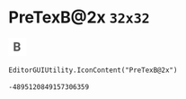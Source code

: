 # PreTexB@2x `32x32`
<img src="/img/PreTexB@2x.png" width=32 height=32>

``` CSharp
EditorGUIUtility.IconContent("PreTexB@2x")
```
```
-4895120849157306359
```
